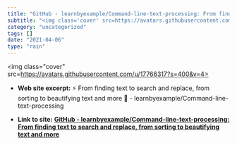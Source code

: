 ```yaml
---
title: "GitHub - learnbyexample/Command-line-text-processing: From finding text to search and replace, from sorting to beautifying text and more"
subtitle: "<img class='cover' src=https://avatars.githubusercontent.com/u/17766317?s=400&v=4>"
category: "uncategorized"
tags: []
date: "2021-04-06"
type: "rain"
---
```

<img class="cover" src=https://avatars.githubusercontent.com/u/17766317?s=400&v=4>



* **Web site excerpt:** :zap: From finding text to search and replace, from sorting to beautifying text and more :art: - learnbyexample/Command-line-text-processing

* **Link to site:** **[GitHub - learnbyexample/Command-line-text-processing: From finding text to search and replace, from sorting to beautifying text and more](https://github.com/learnbyexample/Command-line-text-processing)**